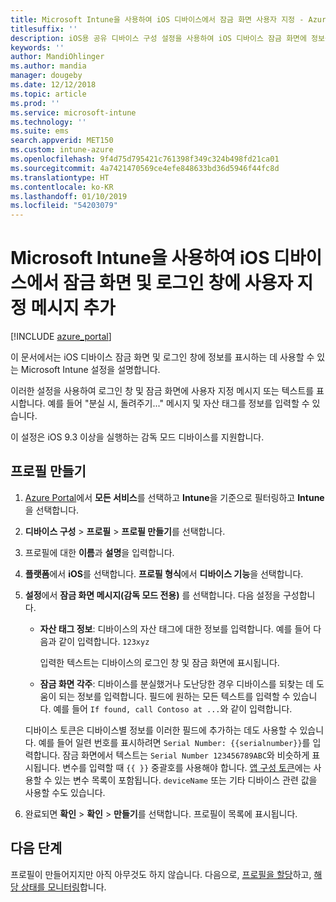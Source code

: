 ```yaml
---
title: Microsoft Intune을 사용하여 iOS 디바이스에서 잠금 화면 사용자 지정 - Azure | Microsoft Docs
titlesuffix: ''
description: iOS용 공유 디바이스 구성 설정을 사용하여 iOS 디바이스 잠금 화면에 정보를 표시하는 데 사용할 수 있는 Microsoft Intune 설정을 알아봅니다.
keywords: ''
author: MandiOhlinger
ms.author: mandia
manager: dougeby
ms.date: 12/12/2018
ms.topic: article
ms.prod: ''
ms.service: microsoft-intune
ms.technology: ''
ms.suite: ems
search.appverid: MET150
ms.custom: intune-azure
ms.openlocfilehash: 9f4d75d795421c761398f349c324b498fd21ca01
ms.sourcegitcommit: 4a7421470569ce4efe848633bd36d5946f44fc8d
ms.translationtype: HT
ms.contentlocale: ko-KR
ms.lasthandoff: 01/10/2019
ms.locfileid: "54203079"
---
```

# <a name="add-custom-messages-to-lock-screen-and-login-window-on-ios-devices-using-microsoft-intune"></a>Microsoft Intune을 사용하여 iOS 디바이스에서 잠금 화면 및 로그인 창에 사용자 지정 메시지 추가

[!INCLUDE [azure_portal](./includes/azure_portal.md)]

이 문서에서는 iOS 디바이스 잠금 화면 및 로그인 창에 정보를 표시하는 데 사용할 수 있는 Microsoft Intune 설정을 설명합니다. 

이러한 설정을 사용하여 로그인 창 및 잠금 화면에 사용자 지정 메시지 또는 텍스트를 표시합니다. 예를 들어 "분실 시, 돌려주기..." 메시지 및 자산 태그를 정보를 입력할 수 있습니다.

이 설정은 iOS 9.3 이상을 실행하는 감독 모드 디바이스를 지원합니다.

## <a name="create-the-profile"></a>프로필 만들기

1. [Azure Portal](https://portal.azure.com)에서 **모든 서비스**를 선택하고 **Intune**을 기준으로 필터링하고 **Intune**을 선택합니다.
2. **디바이스 구성** > **프로필** > **프로필 만들기**를 선택합니다.
3. 프로필에 대한 **이름**과 **설명**을 입력합니다.
4. **플랫폼**에서 **iOS**를 선택합니다. **프로필 형식**에서 **디바이스 기능**을 선택합니다.
5. **설정**에서 **잠금 화면 메시지(감독 모드 전용)** 를 선택합니다. 다음 설정을 구성합니다.

    - **자산 태그 정보**: 디바이스의 자산 태그에 대한 정보를 입력합니다. 예를 들어 다음과 같이 입력합니다. `123xyz`

        입력한 텍스트는 디바이스의 로그인 창 및 잠금 화면에 표시됩니다.

    - **잠금 화면 각주**: 디바이스를 분실했거나 도난당한 경우 디바이스를 되찾는 데 도움이 되는 정보를 입력합니다. 필드에 원하는 모든 텍스트를 입력할 수 있습니다. 예를 들어 `If found, call Contoso at ...`와 같이 입력합니다.

    디바이스 토큰은 디바이스별 정보를 이러한 필드에 추가하는 데도 사용할 수 있습니다. 예를 들어 일련 번호를 표시하려면 `Serial Number: {{serialnumber}}`를 입력합니다. 잠금 화면에서 텍스트는 `Serial Number 123456789ABC`와 비슷하게 표시됩니다. 변수를 입력할 때 `{{ }}` 중괄호를 사용해야 합니다. [앱 구성 토큰](app-configuration-policies-use-ios.md#tokens-used-in-the-property-list)에는 사용할 수 있는 변수 목록이 포함됩니다. `deviceName` 또는 기타 디바이스 관련 값을 사용할 수도 있습니다.

6. 완료되면 **확인** > **확인** > **만들기**를 선택합니다. 프로필이 목록에 표시됩니다.

## <a name="next-steps"></a>다음 단계

프로필이 만들어지지만 아직 아무것도 하지 않습니다. 다음으로, [프로필을 할당](device-profile-assign.md)하고, [해당 상태를 모니터링](device-profile-monitor.md)합니다.
